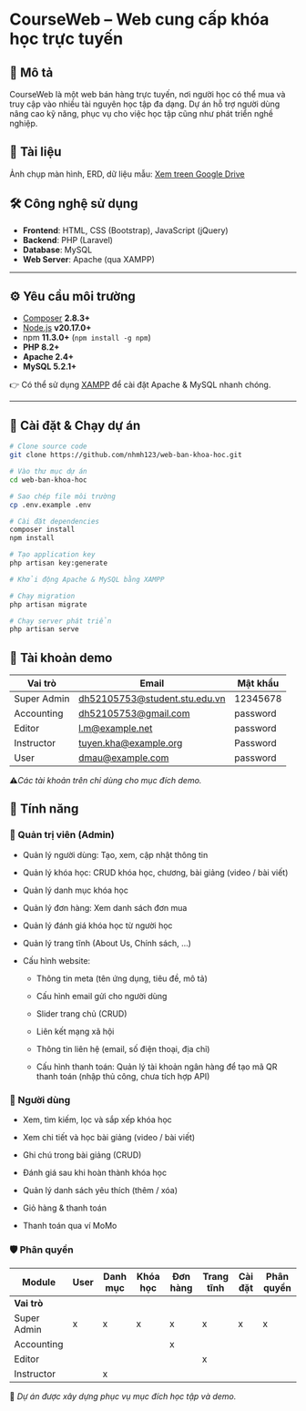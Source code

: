 # CourseWeb – Web cung cấp khóa học trực tuyến

## 📖 Mô tả
CourseWeb là một web bán hàng trực tuyến, nơi người học có thể mua và truy cập vào nhiều tài nguyên học tập đa dạng.
Dự án hỗ trợ người dùng nâng cao kỹ năng, phục vụ cho việc học tập cũng như phát triển nghề nghiệp.

## 📂 Tài liệu
Ảnh chụp màn hình, ERD, dữ liệu mẫu: [Xem treen Google Drive](https://drive.google.com/drive/folders/1iB3lNwzdB7nMUdFw0M_MDxaL4pFXCew5?usp=drive_link)

## 🛠️ Công nghệ sử dụng
- **Frontend**: HTML, CSS (Bootstrap), JavaScript (jQuery)
- **Backend**: PHP (Laravel)
- **Database**: MySQL
- **Web Server**: Apache (qua XAMPP)

---

## ⚙️ Yêu cầu môi trường
- [Composer](https://getcomposer.org/download/) **2.8.3+**
- [Node.js](https://nodejs.org/en/download) **v20.17.0+**
- npm **11.3.0+** (`npm install -g npm`)
- **PHP 8.2+**
- **Apache 2.4+**
- **MySQL 5.2.1+**

👉 Có thể sử dụng [XAMPP](https://www.apachefriends.org/download.html) để cài đặt Apache & MySQL nhanh chóng.

---

## 🚀 Cài đặt & Chạy dự án
```bash
# Clone source code
git clone https://github.com/nhmh123/web-ban-khoa-hoc.git

# Vào thư mục dự án
cd web-ban-khoa-hoc

# Sao chép file môi trường
cp .env.example .env

# Cài đặt dependencies
composer install
npm install

# Tạo application key
php artisan key:generate

# Khởi động Apache & MySQL bằng XAMPP

# Chạy migration
php artisan migrate

# Chạy server phát triển
php artisan serve
```

## 🔑 Tài khoản demo

| Vai trò     | Email                             | Mật khẩu  |
|-------------|-----------------------------------|-----------|
| Super Admin | dh52105753@student.stu.edu.vn     | 12345678  |
| Accounting  | dh52105753@gmail.com              | password  |
| Editor      | l.m@example.net                   | password  |
| Instructor  | tuyen.kha@example.org             | Password  |
| User        | dmau@example.com                  | password  |

⚠️*Các tài khoản trên chỉ dùng cho mục đích demo.*

## 📂 Tính năng

### 🔧 Quản trị viên (Admin)

- Quản lý người dùng: Tạo, xem, cập nhật thông tin

- Quản lý khóa học: CRUD khóa học, chương, bài giảng (video / bài viết)

- Quản lý danh mục khóa học

- Quản lý đơn hàng: Xem danh sách đơn mua

- Quản lý đánh giá khóa học từ người học

- Quản lý trang tĩnh (About Us, Chính sách, …)

- Cấu hình website:

    - Thông tin meta (tên ứng dụng, tiêu đề, mô tả)

    - Cấu hình email gửi cho người dùng
    
    - Slider trang chủ (CRUD)
    
    - Liên kết mạng xã hội
    
    - Thông tin liên hệ (email, số điện thoại, địa chỉ)
    
    - Cấu hình thanh toán: Quản lý tài khoản ngân hàng để tạo mã QR thanh toán (nhập thủ công, chưa tích hợp API)

### 👤 Người dùng

- Xem, tìm kiếm, lọc và sắp xếp khóa học

- Xem chi tiết và học bài giảng (video / bài viết)

- Ghi chú trong bài giảng (CRUD)

- Đánh giá sau khi hoàn thành khóa học

- Quản lý danh sách yêu thích (thêm / xóa)

- Giỏ hàng & thanh toán

- Thanh toán qua ví MoMo

### 🛡️ Phân quyền

| Module        | User | Danh mục   | Khóa học | Đơn hàng | Trang tĩnh | Cài đặt | Phân quyền |
|---------------|------|------------|----------|----------|------------|---------|------------|
| **Vai trò**   |      |            |          |          |            |         |            |
| Super Admin   |  x   |        x   |   x      |   x      |      x     |    x    |       x    |
| Accounting    |      |            |          |   x      |            |         |            |
| Editor        |      |            |          |          |      x     |         |            |
| Instructor    |      |        x   |          |          |            |         |            |

📌 *Dự án được xây dựng phục vụ mục đích học tập và demo.*


